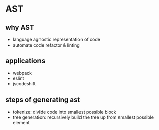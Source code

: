 
# AST

## why AST
- language agnostic representation of code
- automate code refactor & linting

## applications
- webpack
- eslint
- jscodeshift

## steps of generating ast
- tokenize: divide code into smallest possible block 
- tree generation: recursively build the tree up from smallest possible element

